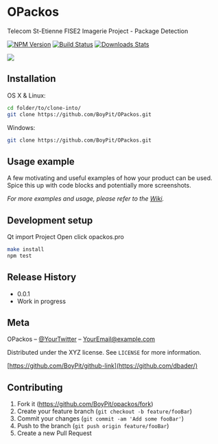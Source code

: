 # OPackos
Telecom St-Etienne FISE2 Imagerie Project - Package Detection

[![NPM Version][npm-image]][npm-url]
[![Build Status][travis-image]][travis-url]
[![Downloads Stats][npm-downloads]][npm-url]


![](header.png)

## Installation

OS X & Linux:

```sh
cd folder/to/clone-into/
git clone https://github.com/BoyPit/OPackos.git
```

Windows:

```sh
git clone https://github.com/BoyPit/OPackos.git
```

## Usage example

A few motivating and useful examples of how your product can be used. Spice this up with code blocks and potentially more screenshots.

_For more examples and usage, please refer to the [Wiki][wiki]._

## Development setup

Qt import Project
Open click opackos.pro

```sh
make install
npm test
```

## Release History

* 0.0.1
* Work in progress

## Meta

OPackos  – [@YourTwitter](https://twitter.com/dbader_org) – YourEmail@example.com

Distributed under the XYZ license. See ``LICENSE`` for more information.

[https://github.com/BoyPit/github-link](https://github.com/dbader/)

## Contributing

1. Fork it (<https://github.com/BoyPit/opackos/fork>)
2. Create your feature branch (`git checkout -b feature/fooBar`)
3. Commit your changes (`git commit -am 'Add some fooBar'`)
4. Push to the branch (`git push origin feature/fooBar`)
5. Create a new Pull Request

<!-- Markdown link & img dfn's -->
[npm-image]: https://img.shields.io/npm/v/datadog-metrics.svg?style=flat-square
[npm-url]: https://npmjs.org/package/datadog-metrics
[npm-downloads]: https://img.shields.io/npm/dm/datadog-metrics.svg?style=flat-square
[travis-image]: https://img.shields.io/travis/dbader/node-datadog-metrics/master.svg?style=flat-square
[travis-url]: https://travis-ci.org/dbader/node-datadog-metrics
[wiki]: https://github.com/yourname/yourproject/wiki
